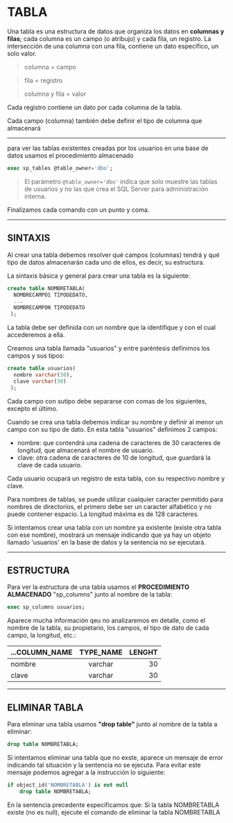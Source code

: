 # TABLA

Una tabla es una estructura de datos que organiza los datos en **columnas y filas**; cada columna es un campo (o atribujo) y cada fila, un registro. La intersección de una columna con una fila, contiene un dato específico, un solo valor.

>columna = campo

>fila = registro

>columna y fila = valor

Cada registro contiene un dato por cada  columna de la tabla.

Cada campo (columna) también debe definir el tipo de columna que almacenará


***

para ver las tablas existentes creadas por los usuarios en una base de datos usamos el procedimiento almacenado

```sql
exec sp_tables @table_owner='dbo';
```

>El parámetro `@table_owner='dbo'`  indica que solo muestre las tablas de usuarios y no las que crea el SQL Server para administración interna.

Finalizamos cada comando con un punto y coma.

---

## SINTAXIS

Al crear una tabla debemos resolver qué campos (columnas) tendrá  y qué tipo de datos almacenarán cada uno de ellos, es decir, su estructura.

La sintaxis básica y general para crear una tabla es la siguiente:

```sql
create table NOMBRETABLA(
  NOMBRECAMPO1 TIPODEDATO,
  ...
  NOMBRECAMPON TIPODEDATO
 );
```
La tabla debe ser definida con un nombre que la identifique y con el cual accederemos a ella.

Creamos una tabla llamada "usuarios" y entre paréntesis definimos los campos y sus tipos:

```sql
create table usuarios(
  nombre varchar(30),
  clave varchar(30)
 );
```
Cada campo con sutipo debe separarse con comas de los siguientes, excepto el último.

Cuando se crea una tabla debemos indicar su nombre y definir al menor un campo con su tipo de dato. En esta tabla "usuarios" definimos 2 campos:

* nombre: que contendrá una cadena de caracteres de 30 caracteres de longitud, que almacenará el nombre de usuario.
* clave: otra cadena de caracteres de 10 de longitud, que guardará la clave de cada usuario.

Cada usuario ocupará un registro de esta tabla, con su respectivo nombre y clave.

Para nombres de tablas, se puede utilizar cualquier caracter permitido para nombres de directorios, el primero debe ser un caracter alfabético y no puede contener espacio. La longitud máxima es de 128 caracteres.

Si intentamos crear una tabla con un nombre ya existente (existe otra tabla con ese nombre), mostrará un mensaje indicando que ya hay un objeto llamado 'usuarios' en la base de datos y la sentencia no se ejecutará.
***
## ESTRUCTURA

Para ver la estructura de una tabla usamos el **PROCEDIMIENTO ALMACENADO** "sp_columns" junto al nombre de la tabla:

```sql
exec sp_columns usuarios;
```
Aparece mucha información qeu no analizaremos en detalle, como el nombre de la tabla, su propietario, los campos, el tipo de dato de cada campo, la longitud, etc.:

|...COLUMN_NAME |TYPE_NAME|LENGHT|
|:-----|:----:|----:|
|nombre |varchar |30 |
|clave |varchar |30 |

***
## ELIMINAR TABLA
Para eliminar una tabla usamos **"drop table"** junto al nombre de la tabla a eliminar:

```sql
drop table NOMBRETABLA;
```

Si intentamos eliminar una tabla que no exste, aparece un mensaje de error indicando tal situación y la sentencia no se ejecuta. Para evitar este mensaje podemos agregar a la instrucción lo siguiente:

```sql
if object_id('NOMBRETABLA') is not null
    drop table NOMBRETABLA;
```
En la sentencia precedente especificamos que: Si la tabla NOMBRETABLA existe (no es null), ejecute el comando de eliminar la tabla NOMBRETABLA
